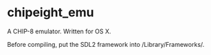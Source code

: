 # chipeight_emu

A CHIP-8 emulator. Written for OS X.

Before compiling, put the SDL2 framework into /Library/Frameworks/.